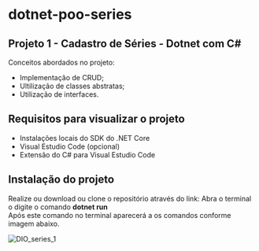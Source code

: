 # dotnet-poo-series
## Projeto 1 - Cadastro de Séries - Dotnet com C#
Conceitos abordados no projeto:
- Implementação de CRUD;
- Ultilização de classes abstratas;
- Utilização de interfaces.

## Requisitos para visualizar o projeto
- Instalações locais do SDK do .NET Core
- Visual Estudio Code (opcional)
- Extensão do C# para Visual Estudio Code

## Instalação do projeto
Realize ou download ou clone o repositório através do link: 
Abra o terminal o digite o comando <b>dotnet run</b></br>
Após este comando no terminal aparecerá a os comandos conforme imagem abaixo.

![DIO_series_1](https://user-images.githubusercontent.com/82469705/130948470-67155669-8792-4fbb-9ace-bb5c7dfa00be.jpg)

